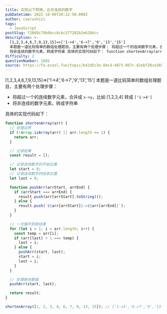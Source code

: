```yaml
---
title: 实现以下转换，合并连续的数字
pubDatetime: 2022-10-06T20:32:50.000Z
author: caorushizi
tags:
  - JavaScript
postSlug: f2669c79b4bcc8cbc377202b2e628dcc
description: >-
  [1,2,3,4,6,7,9,13,15]=>['1->4','6->7','9','13','15']
  本题是一道比较简单的数组处理题目，主要有两个处理步骤： 将超过一个的连续数字元素，合并成 x->y，比如 [1,2,3,4] 转成 ['1->4']
  将非连续的数字元素，转成字符串 具体的实现代码如下： function shortenArray(arr) { // 处理边界 if (!Arr
difficulty: 2
questionNumber: 1892
source: https://fe.ecool.fun/topic/b41d5c3e-04c4-4873-867c-62ebf28ce369
---
```


[1,2,3,4,6,7,9,13,15]=>['1->4','6->7','9','13','15']
本题是一道比较简单的数组处理题目，主要有两个处理步骤：

- 将超过一个的连续数字元素，合并成 `x->y`，比如 [1,2,3,4] 转成 `['1->4']`
- 将非连续的数字元素，转成字符串

具体的实现代码如下：

```js
function shortenArray(arr) {
  // 处理边界
  if (!Array.isArray(arr) || arr.length <= 1) {
    return arr;
  }

  // 记录结果
  const result = [];

  // 记录连续数字的开始位置
  let start = 0;
  // 记录连续数字的结束位置
  let last = 0;

  function pushArr(arrStart, arrEnd) {
    if (arrStart === arrEnd) {
      result.push(arr[arrStart].toString());
    } else {
      result.push(`${arr[arrStart]}->${arr[arrEnd]}`);
    }
  }

  // 一次循环获取结果
  for (let i = 1; i < arr.length; i++) {
    const temp = arr[i];
    if (arr[last] + 1 === temp) {
      last = i;
    } else {
      pushArr(start, last);
      start = i;
      last = i;
    }
  }

  // 处理剩余数据
  pushArr(start, last);

  return result;
}

shortenArray([1, 2, 3, 4, 6, 7, 9, 13, 15]); // ['1->4','6->7','9','13','15']
```
